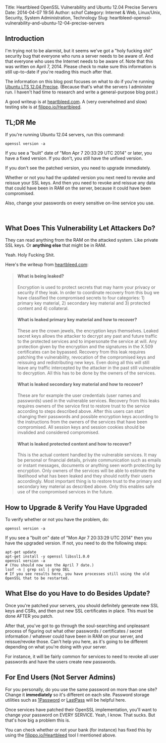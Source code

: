 Title: Heartbleed OpenSSL Vulnerability and Ubuntu 12.04 Precise Servers
Date: 2014-04-07 19:56
Author: schof
Category: Internet &amp; Web, Linux/Unix, Security, System Administration, Technology
Slug: heartbleed-openssl-vulnerability-and-ubuntu-12-04-precise-servers

Introduction
------------

I'm trying not to be alarmist, but it seems we've got a "holy fucking
shit" security bug that everyone who runs a server needs to be aware of.
And that everyone who uses the Internet needs to be aware of. Note that
this was written on April 7, 2014. Please check to make sure this
information is still up-to-date if you're reading this much after that.

The information on this blog post focuses on what to do if you're
running [Ubuntu LTS 12.04 Precise](https://wiki.ubuntu.com/LTS).
(Because that's what the servers I administer run. I haven't had time to
research and write a general-purpose blog post.)

A good writeup is at [heartbleed.com](http://heartbleed.com/). A (very
overwhelmed and slow) testing site is at
[filippo.io/Heartbleed](http://filippo.io/Heartbleed).

TL;DR Me
--------

If you're running Ubuntu 12.04 servers, run this command:

    openssl version -a

If you see a "built" date of "Mon Apr 7 20:33:29 UTC 2014" or later, you
have a fixed version. If you don't, you still have the unfixed version.

If you don't see the patched version, you need to upgrade immediately.

Whether or not you had the updated version you next need to revoke and
reissue your SSL keys. And then you need to revoke and reissue any data
that could have been in RAM on the server, because it could have been
compromised.

Also, change your passwords on every sensitive on-line service you use.

 

What Does This Vulnerability Let Attackers Do?
----------------------------------------------

They can read anything from the RAM on the attacked system. Like private
SSL keys. Or **anything else** that might be in RAM.

Yeah. Holy Fucking Shit.

Here's the writeup from [heartbleed.com](http://heartbleed.com/):

> #### What is being leaked?
>
> Encryption is used to protect secrets that may harm your privacy or
> security if they leak. In order to coordinate recovery from this bug
> we have classified the compromised secrets to four categories: 1)
> primary key material, 2) secondary key material and 3) protected
> content and 4) collateral.
>
> #### What is leaked primary key material and how to recover?
>
> These are the crown jewels, the encryption keys themselves. Leaked
> secret keys allows the attacker to decrypt any past and future traffic
> to the protected services and to impersonate the service at will. Any
> protection given by the encryption and the signatures in the X.509
> certificates can be bypassed. Recovery from this leak requires
> patching the vulnerability, revocation of the compromised keys and
> reissuing and redistributing new keys. Even doing all this will still
> leave any traffic intercepted by the attacker in the past still
> vulnerable to decryption. All this has to be done by the owners of the
> services.
>
> #### What is leaked secondary key material and how to recover?
>
> These are for example the user credentials (user names and passwords)
> used in the vulnerable services. Recovery from this leaks requires
> owners of the service first to restore trust to the service according
> to steps described above. After this users can start changing their
> passwords and possible encryption keys according to the instructions
> from the owners of the services that have been compromised. All
> session keys and session cookies should be invalided and considered
> compromised.
>
> #### What is leaked protected content and how to recover?
>
> This is the actual content handled by the vulnerable services. It may
> be personal or financial details, private communication such as emails
> or instant messages, documents or anything seen worth protecting by
> encryption. Only owners of the services will be able to estimate the
> likelihood what has been leaked and they should notify their users
> accordingly. Most important thing is to restore trust to the primary
> and secondary key material as described above. Only this enables safe
> use of the compromised services in the future.

How to Upgrade & Verify You Have Upgraded
-----------------------------------------

To verify whether or not you have the problem, do:

    openssl version -a

If you see a "built on" date of "Mon Apr 7 20:33:29 UTC 2014" then you
have the upgraded version. If not, you need to do the following steps:

``` {lang="bash"}
apt-get update
apt-get install -y openssl libssl1.0.0
openssl version -a 
# (You should now see the April 7 date.)
lsof -n | grep ssl | grep DEL
# If you see results here, you have processes still using the old OpenSSL that to be restarted.
```

What Else do you Have to do Besides Update?
-------------------------------------------

Once you're patched your servers, you should definitely generate new SSL
keys and CSRs, and then put new SSL certificates in place. This must be
done AFTER you patch.

After that, you've got to go through the soul-searching and unpleasant
process of figuring out what other passwords / certificates / secret
information / whatever could have been in RAM on your server, and
reissue/revoke those. Can't help you here, as it's going to be different
depending on what you're doing with your server.

For instance, it will be fairly common for services to need to revoke
all user passwords and have the users create new passwords.

For End Users (Not Server Admins)
---------------------------------

For you personally, do you use the same password on more than one site?
Change it **immediately** so it's different on each site. Password
storage utilities such as [1Password](https://agilebits.com/onepassword)
or [LastPass](https://lastpass.com/) will be helpful here.

Once services have patched their OpenSSL implementation, you'll want to
change your password on EVERY SERVICE. Yeah, I know. That sucks. But
that's how big a problem this is.

You can check whether or not your bank (for instance) has fixed this by
using the [filippo.io/Heartbleed](http://filippo.io/Heartbleed) tool I
mentioned above.

